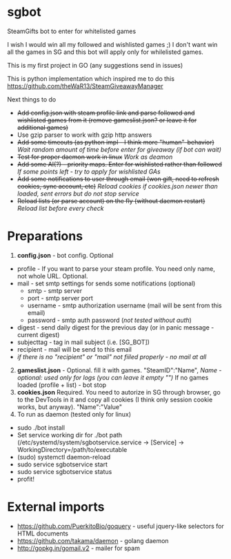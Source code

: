 # sgbot

SteamGifts bot to enter for whitelisted games

I wish I would win all my followed and wishlisted games ;) I don't want win all the games in SG and this bot will apply only for whilelisted games.

This is my first project in GO (any suggestions send in issues)

This is python implementation which inspired me to do this
https://github.com/theWaR13/SteamGiveawayManager

Next things to do
* ~~Add config.json with steam profile link and parse followed and wishlisted games from it (remove gameslist.json? or leave it for additional games)~~
* Use gzip parser to work with gzip http answers
* ~~Add some timeouts (as python impl - I think more "human"-behavior)~~ *Wait random amount of time before enter for giveaway (if bot can wait)*
* ~~Test for proper daemon work in linux~~ *Work as deamon*
* ~~Add some AI(?) - priority maps. Enter for wishlisted rather than followed~~ *If some points left - try to apply for wishlisted GAs*
* ~~Add some notifications to user through email (won gift, need to refresh cookies, sync account, etc)~~ *Reload cookies if cookies.json newer than loaded, sent errors but do not stop service*
* ~~Reload lists (or parse account) on the fly (without daemon restart)~~ *Reload list before every check*

# Preparations
1. **config.json** - bot config. Optional
 + profile - If you want to parse your steam profile. You need only name, not whole URL. Optional.
 + mail - set smtp settings for sends some notifications (optional)
   * smtp - smtp server
   * port - smtp server port
   * username - smtp authorization username (mail will be sent from this email)
   * password - smtp auth password (*not tested without auth*)
 + digest - send daily digest for the previous day (or in panic message - current digest)
 + subjecttag - tag in mail subject (i.e. [SG_BOT])
 + recipient - mail will be send to this email
 + *if there is no "recipient" or "mail" not fiiled properly - no mail at all*
2. **gameslist.json** - Optional. fill it with games. "SteamID":"Name", *Name - optional: used only for logs (you can leave it empty "")* If no games loaded (profile + list) - bot stop
3. **cookies.json** Required. You need to autorize in SG through browser, go to the DevTools in it and copy all cookies (I think only session cookie works, but anyway). "Name":"Value"
4. To run as daemon (tested only for linux)
  * sudo ./bot install
  * Set service working dir for ./bot path (/etc/systemd/system/sgbotservice.service -> [Service] -> WorkingDirectory=/path/to/executable
  * (sudo) systemctl daemon-reload
  * sudo service sgbotservice start
  * sudo service sgbotservice status
  * profit!
  
# External imports
* https://github.com/PuerkitoBio/goquery - useful jquery-like selectors for HTML documents
* https://github.com/takama/daemon - golang daemon
* http://gopkg.in/gomail.v2 - mailer for spam
